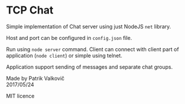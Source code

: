 # TCP Chat

Simple implementation of Chat server using just NodeJS `net` library.

Host and port can be configured in `config.json` file.

Run using `node server` command.
Client can connect with client part of application (`node client`) or simple using telnet.

Application support sending of messages and separate chat groups.

Made by Patrik Valkovič  
2017/05/24

MIT licence
